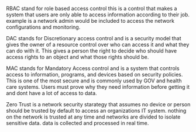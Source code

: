 RBAC stand for role based access control this is a control that makes a system that users are only 
able to access information according to their job. example is a network admin would be included to access 
the network configurations and monitoring. 

DAC stands for Discretionary access control and is a security model that gives the owner of a resource
control over who can access it and what they can do with it. This gives a person the right to decide who 
should have access rights to an object and what those rights should be. 

MAC stands for Mandatory Access control and is a system that controls access to information, programs,
and devices based on security policies. This is one of the most secure and is commonly used by GOV and 
health care systems. Users must prove why they need information before getting it and dont have a lot of 
access to data. 

Zero Trust is a network security starategy that assumes no device or person should be trusted by default
to access an organizations IT system. nothing on the network is trusted at any time and networks are divided
to isolate sensitive data. data is collected and processed in real time. 
